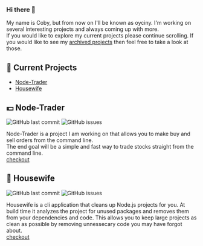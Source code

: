 ### Hi there 👋

<!--
**oyciny/oyciny** is a ✨ _special_ ✨ repository because its `README.md` (this file) appears on your GitHub profile.

Here are some ideas to get you started:

- 🔭 I’m currently working on ...
- 🌱 I’m currently learning ...
- 👯 I’m looking to collaborate on ...
- 🤔 I’m looking for help with ...
- 💬 Ask me about ...
- 📫 How to reach me: ...
- 😄 Pronouns: ...
- ⚡ Fun fact: ...
-->

My name is Coby, but from now on I'll be known as oyciny. I'm working on several interesting projects and always coming up with more.  
If you would like to explore my current projects please continue scrolling. If you would like to see my [archived projects](https://github.com/oyciny?tab=repositories&q=&type=archived) then feel free to take a look at those.

## :hammer: Current Projects
* [Node-Trader](#dollar-node-trader)
* [Housewife](#broom-housewife)

## :dollar: Node-Trader
![GitHub last commit](https://img.shields.io/github/last-commit/oyciny/node-trader?style=flat-square)
![GitHub issues](https://img.shields.io/github/issues/oyciny/node-trader?style=flat-square)

Node-Trader is a project I am working on that allows you to make buy and sell orders from the command line.  
The end goal will be a simple and fast way to trade stocks straight from the command line.  
[checkout](https://github.com/oyciny/node-trader)

## :broom: Housewife
![GitHub last commit](https://img.shields.io/github/last-commit/oyciny/housewife?style=flat-square)
![GitHub issues](https://img.shields.io/github/issues/oyciny/housewife?style=flat-square)

Housewife is a cli application that cleans up Node.js projects for you. At build time it analyzes the project for unused packages and removes them from 
your dependencies and code. This allows you to keep large projects as clean as possible by removing unnessecary code you may have forgot about.  
[checkout](https://github.com/oyciny/housewife)
